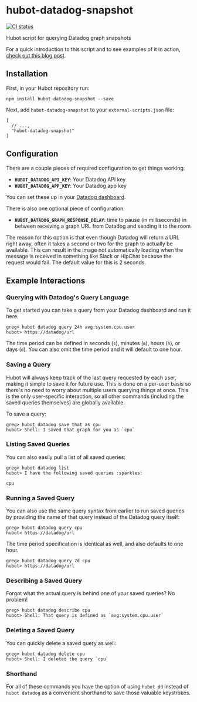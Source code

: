 # hubot-datadog-snapshot

[![CI status](https://travis-ci.org/gshackles/hubot-datadog-snapshot.svg?branch=master)](https://travis-ci.org/gshackles/hubot-datadog-snapshot)

Hubot script for querying Datadog graph snapshots

For a quick introduction to this script and to see examples of it in action, [check out this blog post](http://www.gregshackles.com/querying-datadog-graphs-from-hubot/).

## Installation

First, in your Hubot repository run:

`npm install hubot-datadog-snapshot --save`

Next, add `hubot-datadog-snapshot` to your `external-scripts.json` file:

```
[
  // ...,
  "hubot-datadog-snapshot"
]
```

## Configuration

There are a couple pieces of required configuration to get things working:

- **`HUBOT_DATADOG_API_KEY`**: Your Datadog API key
- **`HUBOT_DATADOG_APP_KEY`**: Your Datadog app key

You can set these up in your [Datadog dashboard](https://app.datadoghq.com/account/settings#api).

There is also one optional piece of configuration:

- **`HUBOT_DATADOG_GRAPH_RESPONSE_DELAY`**: time to pause (in milliseconds) in between receiving a graph URL from Datadog and sending it to the room

The reason for this option is that even though Datadog will return a URL right away, often it takes a second or two for the graph to actually be available. This can result in the image not automatically loading when the message is received in something like Slack or HipChat because the request would fail. The default value for this is 2 seconds.

## Example Interactions

### Querying with Datadog's Query Language

To get started you can take a query from your Datadog dashboard and run it here:

```
greg> hubot datadog query 24h avg:system.cpu.user
hubot> https://datadog/url
```

The time period can be defined in seconds (`s`), minutes (`m`), hours (`h`), or days (`d`). You can also omit the time period and it will default to one hour.

### Saving a Query

Hubot will always keep track of the last query requested by each user, making it simple to save it for future use. This is done on a per-user basis so there's no need to worry about multiple users querying things at once. This is the only user-specific interaction, so all other commands (including the saved queries themselves) are globally available.

To save a query:

```
greg> hubot datadog save that as cpu
hubot> Shell: I saved that graph for you as `cpu`
```

### Listing Saved Queries

You can also easily pull a list of all saved queries:

```
greg> hubot datadog list
hubot> I have the following saved queries :sparkles:

cpu
```

### Running a Saved Query

You can also use the same query syntax from earlier to run saved queries by providing the name of that query instead of the Datadog query itself:

```
greg> hubot datadog query cpu
hubot> https://datadog/url
```

The time period specification is identical as well, and also defaults to one hour.

```
greg> hubot datadog query 7d cpu
hubot> https://datadog/url
```

### Describing a Saved Query

Forgot what the actual query is behind one of your saved queries? No problem!

```
greg> hubot datadog describe cpu
hubot> Shell: That query is defined as `avg:system.cpu.user`
```

### Deleting a Saved Query

You can quickly delete a saved query as well:

```
greg> hubot datadog delete cpu
hubot> Shell: I deleted the query `cpu`
```

### Shorthand

For all of these commands you have the option of using `hubot dd` instead of `hubot datadog` as a convenient shorthand to save those valuable keystrokes.

